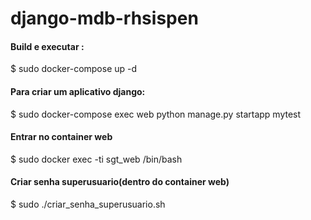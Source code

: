 # django-mdb-rhsispen

#### Build e executar :

$ sudo docker-compose up -d

#### Para criar um aplicativo django:

$ sudo docker-compose exec web python manage.py startapp mytest

#### Entrar no container web

$ sudo docker exec -ti sgt_web /bin/bash

#### Criar senha superusuario(dentro do container web)

$ sudo ./criar_senha_superusuario.sh
